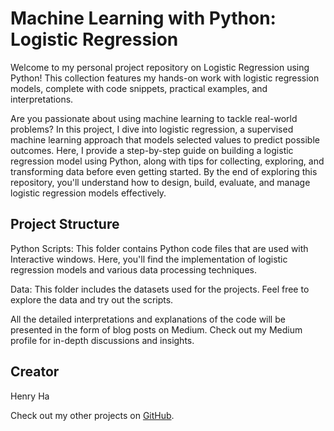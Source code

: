# Machine Learning with Python: Logistic Regression

Welcome to my personal project repository on Logistic Regression using Python! This collection features my hands-on work with logistic regression models, complete with code snippets, practical examples, and interpretations.


Are you passionate about using machine learning to tackle real-world problems? In this project, I dive into logistic regression, a supervised machine learning approach that models selected values to predict possible outcomes. Here, I provide a step-by-step guide on building a logistic regression model using Python, along with tips for collecting, exploring, and transforming data before even getting started. By the end of exploring this repository, you'll understand how to design, build, evaluate, and manage logistic regression models effectively.

## Project Structure

Python Scripts: This folder contains Python code files that are used with Interactive windows. Here, you'll find the implementation of logistic regression models and various data processing techniques.

Data: This folder includes the datasets used for the projects. Feel free to explore the data and try out the scripts.

All the detailed interpretations and explanations of the code will be presented in the form of blog posts on Medium. Check out my Medium profile for in-depth discussions and insights.

## Creator
Henry Ha

Check out my other projects on [GitHub](https://github.com/Minhhoang2606).
